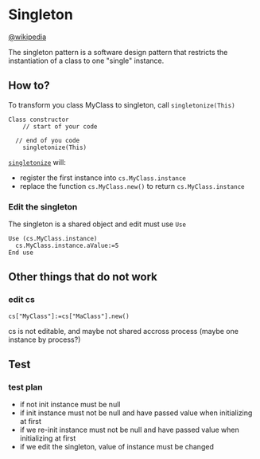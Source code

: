 # Singleton

[@wikipedia](https://en.wikipedia.org/wiki/Singleton_pattern)

The singleton pattern is a software design pattern that restricts the instantiation of a class to one "single" instance.

## How to?

To transform you class MyClass to singleton, call `singletonize(This)`

```4d
Class constructor
	// start of your code

  // end of you code
	singletonize(This)
```

[`singletonize`](Project/Sources/Methods/singletonize.4dm) will:

- register the first instance into `cs.MyClass.instance`
- replace the function `cs.MyClass.new()` to return `cs.MyClass.instance`

### Edit the singleton

The singleton is a shared object and edit must use `Use`

```4d
Use (cs.MyClass.instance)
  cs.MyClass.instance.aValue:=5
End use
```

## Other things that do not work

### edit cs

```
cs["MyClass"]:=cs["MaClass"].new()
```

cs is not editable, and maybe not shared accross process (maybe one instance by process?)

## Test

### test plan

- if not init instance must be null
- if init instance must not be null and have passed value when initializing at first
- if we re-init instance must not be null and have passed value when initializing at first
- if we edit the singleton, value of instance must be changed
